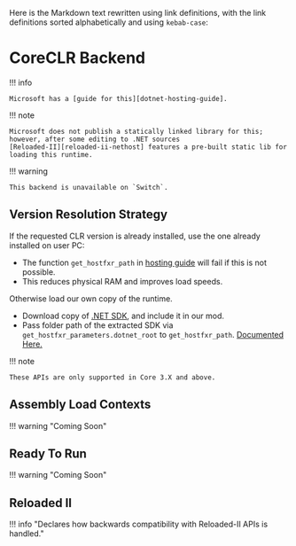 ﻿Here is the Markdown text rewritten using link definitions, with the link definitions sorted alphabetically and using `kebab-case`:

# CoreCLR Backend

!!! info

    Microsoft has a [guide for this][dotnet-hosting-guide].

!!! note

    Microsoft does not publish a statically linked library for this; however, after some editing to .NET sources
    [Reloaded-II][reloaded-ii-nethost] features a pre-built static lib for loading this runtime.

!!! warning

    This backend is unavailable on `Switch`.

## Version Resolution Strategy

If the requested CLR version is already installed, use the one already installed on user PC:

- The function `get_hostfxr_path` in [hosting guide][dotnet-hosting-guide]
will fail if this is not possible.
- This reduces physical RAM and improves load speeds.

Otherwise load our own copy of the runtime.

- Download copy of [.NET SDK][dotnet-sdk-download], and include it in our mod.
- Pass folder path of the extracted SDK via `get_hostfxr_parameters.dotnet_root` to `get_hostfxr_path`.  [Documented Here.][native-hosting-locate-hostfxr]

!!! note

    These APIs are only supported in Core 3.X and above.

## Assembly Load Contexts

!!! warning "Coming Soon"

## Ready To Run

!!! warning "Coming Soon"

## Reloaded II

!!! info "Declares how backwards compatibility with Reloaded-II APIs is handled."

[dotnet-hosting-guide]: https://learn.microsoft.com/en-us/dotnet/core/tutorials/netcore-hosting
[dotnet-sdk-download]: https://dotnet.microsoft.com/en-us/download/dotnet/7.0
[native-hosting-locate-hostfxr]: https://github.com/dotnet/runtime/blob/main/docs/design/features/native-hosting.md#locate-hostfxr
[reloaded-ii-nethost]: https://github.com/Reloaded-Project/Reloaded-II/tree/master/source/Reloaded.Mod.Loader.Bootstrapper/nethost